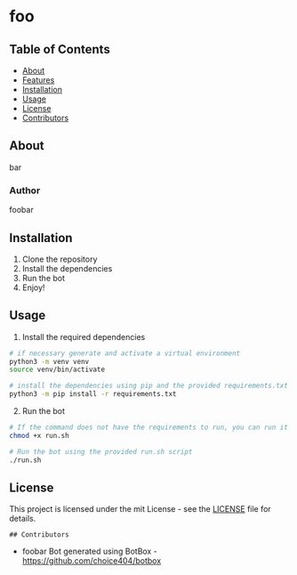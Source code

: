 # foo

## Table of Contents

- [About](#about)
- [Features](#features)
- [Installation](#installation)
- [Usage](#usage)
- [License](#license)
- [Contributors](#contributors)

## About
bar

### Author
foobar

## Installation
1. Clone the repository
2. Install the dependencies
3. Run the bot
4. Enjoy!

## Usage
1. Install the required dependencies
```bash
# if necessary generate and activate a virtual environment
python3 -m venv venv
source venv/bin/activate

# install the dependencies using pip and the provided requirements.txt file
python3 -m pip install -r requirements.txt
```

2. Run the bot
```bash
# If the command does not have the requirements to run, you can run it with the command:
chmod +x run.sh

# Run the bot using the provided run.sh script
./run.sh
```

## License
This project is licensed under the mit License - see the [LICENSE](LICENSE) file for details.
    
    ## Contributors

- foobar
Bot generated using BotBox - https://github.com/choice404/botbox